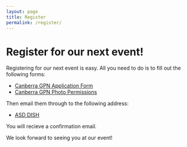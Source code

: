 ```yaml
---
layout: page
title: Register
permalink: /register/
---
```


# Register for our next event! 

Registering for our next event is easy. All you need to do is to fill out the following forms:

  * [Canberra GPN Application Form][gpn application]
  * [Canberra GPN Photo Permissions][gpn photo permission]

Then email them through to the following address:

  * [ASD DISH](mailto:asd.dish@defence.gov.au)
  
You will recieve a confirmation email. 

We look forward to seeing you at our event!

[gpn application]:/static/doc/GPN-Application-Form.pdf
[gpn photo permission]:/static/doc/GPN-Photo-Permission.pdf
